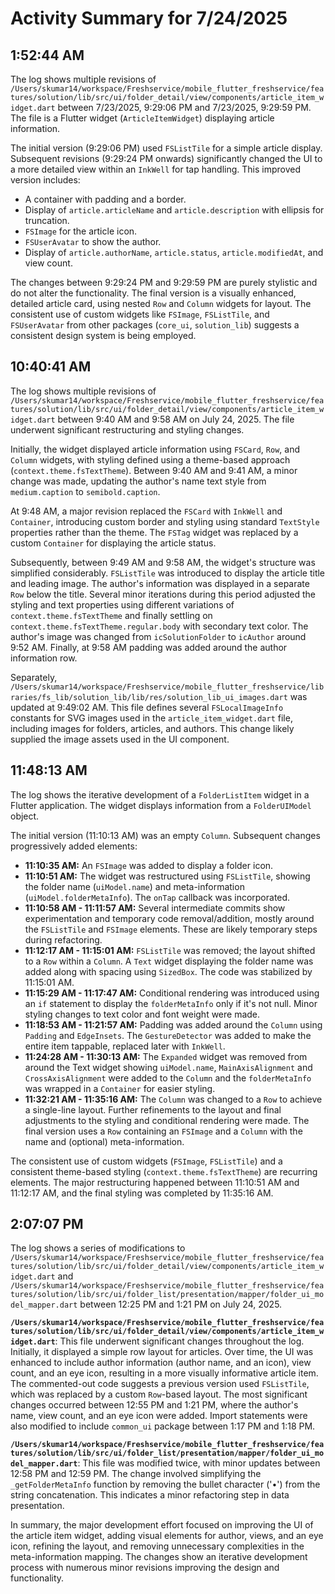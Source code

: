 # Activity Summary for 7/24/2025

## 1:52:44 AM
The log shows multiple revisions of `/Users/skumar14/workspace/Freshservice/mobile_flutter_freshservice/features/solution/lib/src/ui/folder_detail/view/components/article_item_widget.dart` between 7/23/2025, 9:29:06 PM and 7/23/2025, 9:29:59 PM.  The file is a Flutter widget (`ArticleItemWidget`) displaying article information.

The initial version (9:29:06 PM) used `FSListTile` for a simple article display. Subsequent revisions (9:29:24 PM onwards) significantly changed the UI to a more detailed view within an `InkWell` for tap handling. This improved version includes:

*   A container with padding and a border.
*   Display of `article.articleName` and `article.description` with ellipsis for truncation.
*   `FSImage` for the article icon.
*   `FSUserAvatar` to show the author.
*   Display of `article.authorName`, `article.status`, `article.modifiedAt`, and view count.

The changes between 9:29:24 PM and 9:29:59 PM are purely stylistic and do not alter the functionality.  The final version is a visually enhanced, detailed article card, using nested `Row` and `Column` widgets for layout.  The consistent use of custom widgets like `FSImage`, `FSListTile`, and `FSUserAvatar` from other packages (`core_ui`, `solution_lib`) suggests a consistent design system is being employed.


## 10:40:41 AM
The log shows multiple revisions of `/Users/skumar14/workspace/Freshservice/mobile_flutter_freshservice/features/solution/lib/src/ui/folder_detail/view/components/article_item_widget.dart` between 9:40 AM and 9:58 AM on July 24, 2025.  The file underwent significant restructuring and styling changes.

Initially, the widget displayed article information using `FSCard`, `Row`, and `Column` widgets, with styling defined using a theme-based approach (`context.theme.fsTextTheme`).  Between 9:40 AM and 9:41 AM, a minor change was made, updating the author's name text style from `medium.caption` to `semibold.caption`.

At 9:48 AM, a major revision replaced the `FSCard` with `InkWell` and `Container`, introducing custom border and styling using standard `TextStyle` properties rather than the theme.  The `FSTag` widget was replaced by a custom `Container` for displaying the article status.

Subsequently, between 9:49 AM and 9:58 AM, the widget's structure was simplified considerably.  `FSListTile` was introduced to display the article title and leading image.  The author's information was displayed in a separate `Row` below the title. Several minor iterations during this period adjusted the styling and text properties using different variations of `context.theme.fsTextTheme` and finally settling on  `context.theme.fsTextTheme.regular.body` with secondary text color.  The author's image was changed from `icSolutionFolder` to `icAuthor` around 9:52 AM. Finally, at 9:58 AM padding was added around the author information row.

Separately, `/Users/skumar14/workspace/Freshservice/mobile_flutter_freshservice/libraries/fs_lib/solution_lib/lib/res/solution_lib_ui_images.dart` was updated at 9:49:02 AM.  This file defines several `FSLocalImageInfo` constants for SVG images used in the `article_item_widget.dart` file, including images for folders, articles, and authors.  This change likely supplied the image assets used in the UI component.


## 11:48:13 AM
The log shows the iterative development of a `FolderListItem` widget in a Flutter application.  The widget displays information from a `FolderUIModel` object.

The initial version (11:10:13 AM) was an empty `Column`.  Subsequent changes progressively added elements:

* **11:10:35 AM:** An `FSImage` was added to display a folder icon.
* **11:10:51 AM:**  The widget was restructured using `FSListTile`, showing the folder name (`uiModel.name`) and meta-information (`uiModel.folderMetaInfo`).  The `onTap` callback was incorporated.
* **11:10:58 AM - 11:11:57 AM:** Several intermediate commits show experimentation and temporary code removal/addition, mostly around the `FSListTile` and `FSImage` elements.  These are likely temporary steps during refactoring.
* **11:12:17 AM - 11:15:01 AM:**  `FSListTile` was removed; the layout shifted to a `Row` within a `Column`. A `Text` widget displaying the folder name was added along with spacing using `SizedBox`.  The code was stabilized by 11:15:01 AM.
* **11:15:29 AM - 11:17:47 AM:**  Conditional rendering was introduced using an `if` statement to display the `folderMetaInfo` only if it's not null. Minor styling changes to text color and font weight were made.
* **11:18:53 AM - 11:21:57 AM:** Padding was added around the `Column` using `Padding` and `EdgeInsets`.  The `GestureDetector` was added to make the entire item tappable, replaced later with `InkWell`.
* **11:24:28 AM - 11:30:13 AM:** The `Expanded` widget was removed from around the Text widget showing `uiModel.name`,  `MainAxisAlignment` and `CrossAxisAlignment` were added to the `Column` and the `folderMetaInfo` was wrapped in a `Container` for easier styling.
* **11:32:21 AM - 11:35:16 AM:** The `Column` was changed to a `Row` to achieve a single-line layout. Further refinements to the layout and final adjustments to the styling and conditional rendering were made. The final version uses a `Row` containing an `FSImage` and a `Column` with the name and (optional) meta-information.

The consistent use of custom widgets (`FSImage`, `FSListTile`) and a consistent theme-based styling (`context.theme.fsTextTheme`) are recurring elements. The major restructuring happened between 11:10:51 AM and 11:12:17 AM, and the final styling was completed by 11:35:16 AM.


## 2:07:07 PM
The log shows a series of modifications to `/Users/skumar14/workspace/Freshservice/mobile_flutter_freshservice/features/solution/lib/src/ui/folder_detail/view/components/article_item_widget.dart` and `/Users/skumar14/workspace/Freshservice/mobile_flutter_freshservice/features/solution/lib/src/ui/folder_list/presentation/mapper/folder_ui_model_mapper.dart` between 12:25 PM and 1:21 PM on July 24, 2025.

**`/Users/skumar14/workspace/Freshservice/mobile_flutter_freshservice/features/solution/lib/src/ui/folder_detail/view/components/article_item_widget.dart`**:  This file underwent significant changes throughout the log. Initially, it displayed a simple row layout for articles.  Over time, the UI was enhanced to include author information (author name, and an icon), view count, and an eye icon,  resulting in a more visually informative article item. The commented-out code suggests a previous version used `FSListTile`, which was replaced by a custom `Row`-based layout.  The most significant changes occurred between 12:55 PM and 1:21 PM, where the author's name, view count, and an eye icon were added.  Import statements were also modified to include `common_ui` package between 1:17 PM and 1:18 PM.

**`/Users/skumar14/workspace/Freshservice/mobile_flutter_freshservice/features/solution/lib/src/ui/folder_list/presentation/mapper/folder_ui_model_mapper.dart`**: This file was modified twice, with minor updates between 12:58 PM and 12:59 PM. The change involved simplifying the `_getFolderMetaInfo` function by removing the bullet character ('•') from the string concatenation.  This indicates a minor refactoring step in data presentation.

In summary, the major development effort focused on improving the UI of the article item widget, adding visual elements for author, views, and  an eye icon, refining the layout, and removing unnecessary complexities in the meta-information mapping.  The changes show an iterative development process with numerous minor revisions improving the design and functionality.
